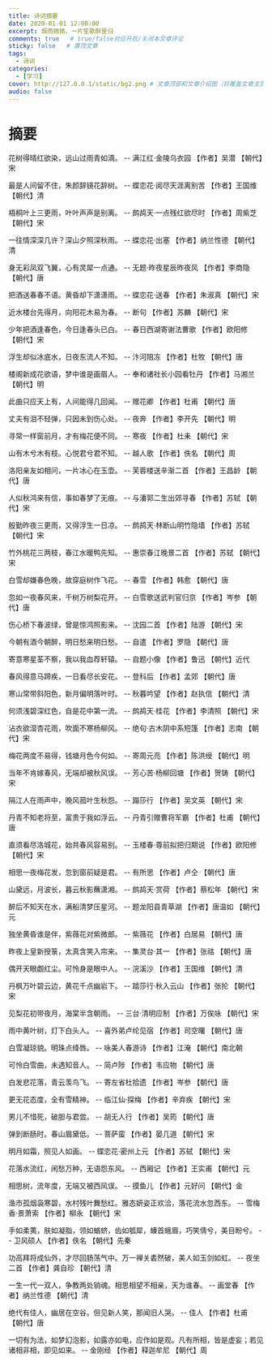```yaml
---
title: 诗词摘要
date: 2020-01-01 12:00:00
excerpt: 烟雨微微，一片笙歌醉里归
comments: true   # true/false对应开启/关闭本文章评论
sticky: false   # 置顶文章
tags:
  - 诗词
categories:
  - [学习]
cover: http://127.0.0.1/static/bg2.png # 文章顶部和文章介绍图（将覆盖文章主页轮播图）
audio: false
---
```



# 摘要

花树得晴红欲染，远山过雨青如滴。  -- 满江红·金陵乌衣园   			【作者】吴潜   【朝代】宋

最是人间留不住，朱颜辞镜花辞树。	-- 蝶恋花·阅尽天涯离别苦		【作者】王国维 【朝代】清

梧桐叶上三更雨，叶叶声声是别离。	-- 鹧鸪天·一点残红欲尽时		【作者】周紫芝 【朝代】宋

一往情深深几许？深山夕照深秋雨。	-- 蝶恋花·出塞					    【作者】纳兰性德 【朝代】清

身无彩凤双飞翼，心有灵犀一点通。	-- 无题·昨夜星辰昨夜风			【作者】李商隐 【朝代】唐

把酒送春春不语。黄昏却下潇潇雨。	-- 蝶恋花·送春					  【作者】朱淑真 【朝代】宋




近水楼台先得月，向阳花木易为春。	-- 断句							【作者】苏麟   【朝代】宋

少年把酒逢春色，今日逢春头已白。	-- 春日西湖寄谢法曹歌			【作者】欧阳修 【朝代】宋

浮生却似冰底水，日夜东流人不知。	-- 汴河阻冻						【作者】杜牧   【朝代】唐

楼阁新成花欲语，梦中谁是画眉人。	-- 奉和诸社长小园看牡丹   		【作者】马湘兰 【朝代】明

此曲只应天上有，人间能得几回闻。	-- 赠花卿						【作者】杜甫   【朝代】唐

丈夫有泪不轻弹，只因未到伤心处。	-- 夜奔							【作者】李开先 【朝代】明

寻常一样窗前月，才有梅花便不同。	-- 寒夜							【作者】杜耒   【朝代】宋

山有木兮木有枝。心悦君兮君不知。	-- 越人歌						【作者】佚名   【朝代】周

洛阳亲友如相问，一片冰心在玉壶。	-- 芙蓉楼送辛渐二首				【作者】王昌龄 【朝代】唐

人似秋鸿来有信，事如春梦了无痕。	-- 与潘郭二生出郊寻春			【作者】苏轼   【朝代】宋

殷勤昨夜三更雨，又得浮生一日凉。	-- 鹧鸪天·林断山明竹隐墙		【作者】苏轼   【朝代】宋

竹外桃花三两枝，春江水暖鸭先知。	-- 惠崇春江晚景二首				【作者】苏轼   【朝代】宋

白雪却嫌春色晚，故穿庭树作飞花。	-- 春雪							【作者】韩愈   【朝代】唐

忽如一夜春风来，千树万树梨花开。	-- 白雪歌送武判官归京			【作者】岑参   【朝代】唐

伤心桥下春波绿，曾是惊鸿照影来。	-- 沈园二首						【作者】陆游   【朝代】宋

今朝有酒今朝醉，明日愁来明日愁。	-- 自遣							【作者】罗隐   【朝代】唐

寄意寒星荃不察，我以我血荐轩辕。	-- 自题小像						【作者】鲁迅   【朝代】近代

春风得意马蹄疾，一日看尽长安花。	-- 登科后						【作者】孟郊   【朝代】唐

寒山常带斜阳色，新月偏明落叶时。	-- 秋暮吟望						【作者】赵执信 【朝代】清

何须浅碧深红色，自是花中第一流。	-- 鹧鸪天·桂花					【作者】李清照 【朝代】宋

沾衣欲湿杏花雨，吹面不寒杨柳风。	-- 绝句·古木阴中系短篷			【作者】志南   【朝代】宋

梅花两度不易得，钱塘月色今何如。	-- 寄周元亮						【作者】陈洪绶 【朝代】明

当年不肯嫁春风，无端却被秋风误。	-- 芳心苦·杨柳回塘				【作者】贺铸   【朝代】宋

隔江人在雨声中，晚风菰叶生秋怨。	-- 蹋莎行						【作者】吴文英 【朝代】宋

丹青不知老将至，富贵于我如浮云。	-- 丹青引赠曹将军霸				【作者】杜甫   【朝代】唐

直须看尽洛城花，始共春风容易别。	-- 玉楼春·尊前拟把归期说		【作者】欧阳修 【朝代】宋

相思一夜梅花发，忽到窗前疑是君。	-- 有所思						【作者】卢仝   【朝代】唐

山黛远，月波长，暮云秋影蘸潇湘。	-- 鹧鸪天·赏荷					【作者】蔡松年 【朝代】宋

醉后不知天在水，满船清梦压星河。	-- 题龙阳县青草湖				【作者】唐温如 【朝代】元

独坐黄昏谁是伴，紫薇花对紫微郎。	-- 紫薇花						【作者】白居易 【朝代】唐

昨夜上皇新授箓，太真含笑入帘来。	-- 集灵台·其一					【作者】张祜   【朝代】唐

偶开天眼觑红尘。可怜身是眼中人。	-- 浣溪沙						【作者】王国维 【朝代】清

丹枫万叶碧云边，黄花千点幽岩下。	-- 踏莎行·秋入云山				【作者】张抡   【朝代】宋

见梨花初带夜月，海棠半含朝雨。  	-- 三台·清明应制				【作者】万俟咏 【朝代】宋


雨中黄叶树，灯下白头人。			-- 喜外弟卢纶见宿				【作者】司空曙 【朝代】唐

白雪凝琼貌。明珠点绛唇。			-- 咏美人春游诗					【作者】江淹   【朝代】南北朝

可怜白雪曲，未遇知音人。			-- 简卢陟						【作者】韦应物 【朝代】唐

白发悲花落，青云羡鸟飞。			-- 寄左省杜拾遗					【作者】岑参   【朝代】唐

更无花态度，全有雪精神。			-- 临江仙·探梅					【作者】辛弃疾 【朝代】宋

男儿不惜死，破胆与君尝。			-- 胡无人行						【作者】吴筠   【朝代】唐

弹到断肠时。春山眉黛低。			-- 菩萨蛮						【作者】晏几道 【朝代】宋

明月如霜，照见人如画。				-- 蝶恋花·密州上元				【作者】苏轼   【朝代】宋


花落水流红，闲愁万种，无语怨东风。  -- 西厢记						【作者】王实甫 【朝代】元

相思树，流年度，无端又被西风误。	-- 摸鱼儿						【作者】元好问 【朝代】金

渔市孤烟袅寒碧，水村残叶舞愁红。雅态妍姿正欢洽，落花流水忽西东。	-- 雪梅香·景萧索				【作者】柳永   【朝代】宋

手如柔荑，肤如凝脂，领如蝤蛴，齿如瓠犀，螓首蛾眉，巧笑倩兮，美目盼兮。		-- 卫风硕人						【作者】佚名   【朝代】先秦

功高拜将成仙外，才尽回肠荡气中。万一禅关砉然破，美人如玉剑如虹。	-- 夜坐二首						【作者】龚自珍 【朝代】清

一生一代一双人，争教两处销魂。相思相望不相亲，天为谁春。 			-- 画堂春						【作者】纳兰性德 【朝代】清

绝代有佳人，幽居在空谷。但见新人笑，那闻旧人哭。 			-- 佳人							【作者】杜甫   【朝代】唐

一切有为法，如梦幻泡影，如露亦如电，应作如是观。凡有所相，皆是虚妄；若见诸相非相，即见如来。		-- 金刚经		【作者】释迦牟尼 【朝代】周



